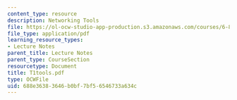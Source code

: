 ```yaml
---
content_type: resource
description: Networking Tools
file: https://ol-ocw-studio-app-production.s3.amazonaws.com/courses/6-829-computer-networks-fall-2002/688e36383646b0bf7bf56546733a634c_T1tools.pdf
file_type: application/pdf
learning_resource_types:
- Lecture Notes
parent_title: Lecture Notes
parent_type: CourseSection
resourcetype: Document
title: T1tools.pdf
type: OCWFile
uid: 688e3638-3646-b0bf-7bf5-6546733a634c
---
```

